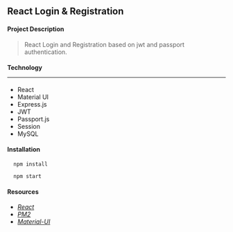 ## React Login & Registration


#### Project Description
> React Login and Registration based on jwt and passport authentication. 


#### Technology <hr/>

* React
* Material UI
* Express.js
* JWT
* Passport.js
* Session
* MySQL


#### Installation 

```
  npm install

  npm start
```

#### Resources

* *[React](https://reactjs.org/)*
* *[PM2](https://pm2.keymetrics.io/)*
* *[Material-UI](https://material-ui.com/)*

